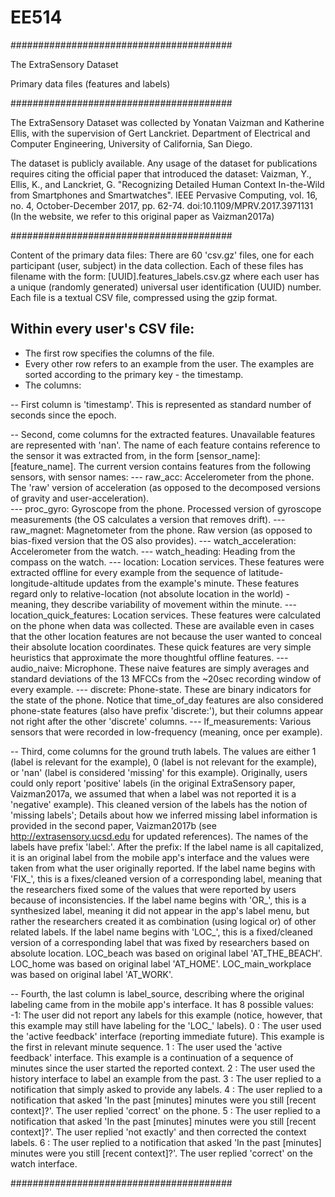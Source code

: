# EE514
########################################

The ExtraSensory Dataset

Primary data files (features and labels)

########################################

The ExtraSensory Dataset was collected by
Yonatan Vaizman and Katherine Ellis, with the supervision of Gert Lanckriet.
Department of Electrical and Computer Engineering,
University of California, San Diego.

The dataset is publicly available.
Any usage of the dataset for publications requires citing the official paper that introduced the dataset:
Vaizman, Y., Ellis, K., and Lanckriet, G. "Recognizing Detailed Human Context In-the-Wild from Smartphones and Smartwatches".
IEEE Pervasive Computing, vol. 16, no. 4, October-December 2017, pp. 62-74. doi:10.1109/MPRV.2017.3971131
(In the website, we refer to this original paper as Vaizman2017a)

########################################

Content of the primary data files:
There are 60 'csv.gz' files, one for each participant (user, subject) in the data collection.
Each of these files has filename with the form:
[UUID].features_labels.csv.gz
where each user has a unique (randomly generated) universal user identification (UUID) number.
Each file is a textual CSV file, compressed using the gzip format.

Within every user's CSV file:
-----------------------------
- The first row specifies the columns of the file.
- Every other row refers to an example from the user. The examples are sorted according to the primary key - the timestamp.
- The columns:

-- First column is 'timestamp'. This is represented as standard number of seconds since the epoch.

-- Second, come columns for the extracted features.
   Unavailable features are represented with 'nan'.
   The name of each feature contains reference to the sensor it was extracted from, in the form [sensor_name]:[feature_name].
   The current version contains features from the following sensors, with sensor names:
--- raw_acc: Accelerometer from the phone. The 'raw' version of acceleration (as opposed to the decomposed versions of gravity and user-acceleration).   
--- proc_gyro: Gyroscope from the phone. Processed version of gyroscope measurements (the OS calculates a version that removes drift).
--- raw_magnet: Magnetometer from the phone. Raw version (as opposed to bias-fixed version that the OS also provides).
--- watch_acceleration: Accelerometer from the watch.
--- watch_heading: Heading from the compass on the watch.
--- location: Location services. These features were extracted offline for every example from the sequence of latitude-longitude-altitude updates from the example's minute.
              These features regard only to relative-location (not absolute location in the world) - meaning, they describe variability of movement within the minute.
--- location_quick_features: Location services. These features were calculated on the phone when data was collected. 
                             These are available even in cases that the other location features are not because the user wanted to conceal their absolute location coordinates.
							 These quick features are very simple heuristics that approximate the more thoughtful offline features.
--- audio_naive: Microphone. These naive features are simply averages and standard deviations of the 13 MFCCs from the ~20sec recording window of every example.
--- discrete: Phone-state. These are binary indicators for the state of the phone.
              Notice that time_of_day features are also considered phone-state features (also have prefix 'discrete:'), but their columns appear not right after the other 'discrete' columns.
--- lf_measurements: Various sensors that were recorded in low-frequency (meaning, once per example).

-- Third, come columns for the ground truth labels.
   The values are either 1 (label is relevant for the example), 0 (label is not relevant for the example), or 'nan' (label is considered 'missing' for this example).
   Originally, users could only report 'positive' labels (in the original ExtraSensory paper, Vaizman2017a, we assumed that when a label was not reported it is a 'negative' example).
   This cleaned version of the labels has the notion of 'missing labels'; Details about how we inferred missing label information is provided in the second paper, Vaizman2017b (see http://extrasensory.ucsd.edu for updated references).
   The names of the labels have prefix 'label:'. After the prefix:
   If the label name is all capitalized, it is an original label from the mobile app's interface and the values were taken from what the user originally reported.
   If the label name begins with 'FIX_', this is a fixes/cleaned version of a corresponding label, meaning that the researchers fixed some of the values that were reported by users because of inconsistencies.
   If the label name begins with 'OR_', this is a synthesized label, meaning it did not appear in the app's label menu, but rather the researchers created it as combination (using logical or) of other related labels.
   If the label name begins with 'LOC_', this is a fixed/cleaned version of a corresponding label that was fixed by researchers based on absolute location.
      LOC_beach was based on original label 'AT_THE_BEACH'.
	  LOC_home was based on original label 'AT_HOME'.
	  LOC_main_workplace was based on original label 'AT_WORK'.

-- Fourth, the last column is label_source, describing where the original labeling came from in the mobile app's interface. It has 8 possible values:
   -1: The user did not report any labels for this example (notice, however, that this example may still have labeling for the 'LOC_' labels).
   0 : The user used the 'active feedback' interface (reporting immediate future). This example is the first in relevant minute sequence.
   1 : The user used the 'active feedback' interface. This example is a continuation of a sequence of minutes since the user started the reported context.
   2 : The user used the history interface to label an example from the past.
   3 : The user replied to a notification that simply asked to provide any labels.
   4 : The user replied to a notification that asked 'In the past [minutes] minutes were you still [recent context]?'. The user replied 'correct' on the phone.
   5 : The user replied to a notification that asked 'In the past [minutes] minutes were you still [recent context]?'. The user replied 'not exactly' and then corrected the context labels.
   6 : The user replied to a notification that asked 'In the past [minutes] minutes were you still [recent context]?'. The user replied 'correct' on the watch interface.


########################################